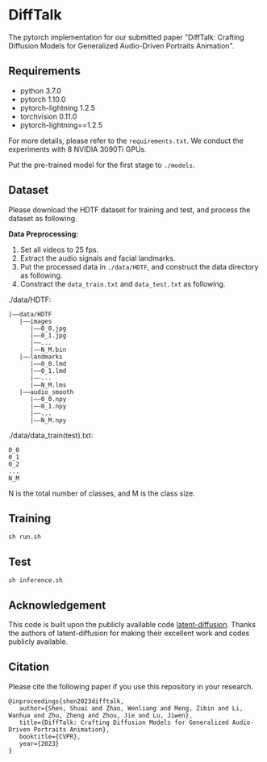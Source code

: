# DiffTalk #
The pytorch implementation for our submitted paper "DiffTalk: Crafting Diffusion Models for Generalized Audio-Driven Portraits Animation".

## Requirements
- python 3.7.0
- pytorch 1.10.0
- pytorch-lightning 1.2.5
- torchvision 0.11.0
- pytorch-lightning==1.2.5

For more details, please refer to the `requirements.txt`. We conduct the experiments with 8 NVIDIA 3090Ti GPUs.

Put the pre-trained model for the first stage to `./models`.

## Dataset
Please download the HDTF dataset for training and test, and process the dataset as following.

**Data Preprocessing:** 


1. Set all videos to 25 fps.
2. Extract the audio signals and facial landmarks. 
3. Put the processed data in `./data/HDTF`, and construct the data directory as following.
4. Constract the `data_train.txt` and `data_test.txt` as following.

./data/HDTF:

    |——data/HDTF
       |——images
          |——0_0.jpg
          |——0_1.jpg
          |——...
          |——N_M.bin
       |——landmarks
          |——0_0.lmd
          |——0_1.lmd
          |——...
          |——N_M.lms
       |——audio_smooth
          |——0_0.npy
          |——0_1.npy
          |——...
          |——N_M.npy

./data/data_train(test).txt:

    0_0
    0_1
    0_2
    ...
    N_M


N is the total number of classes, and M is the class size.


## Training
```
sh run.sh
```

## Test
```
sh inference.sh
```

## Acknowledgement 
This code is built upon the publicly available code [latent-diffusion](https://github.com/CompVis/latent-diffusion). Thanks the authors of latent-diffusion for making their excellent work and codes publicly available. 

## Citation ##
Please cite the following paper if you use this repository in your research.

```
@inproceedings{shen2023difftalk,
   author={Shen, Shuai and Zhao, Wenliang and Meng, Zibin and Li, Wanhua and Zhu, Zheng and Zhou, Jie and Lu, Jiwen},
   title={DiffTalk: Crafting Diffusion Models for Generalized Audio-Driven Portraits Animation},
   booktitle={CVPR},
   year={2023}
}
```

